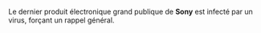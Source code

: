 ﻿Le dernier produit électronique grand publique de **Sony** est infecté par un virus, forçant un rappel général.